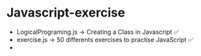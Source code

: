# Javascript-exercise

- LogicalPrograming.js -> Creating a Class in Javascript :white_check_mark:
- exercise.js -> 50 differents exercises to practise JavaScript :white_check_mark:
-

